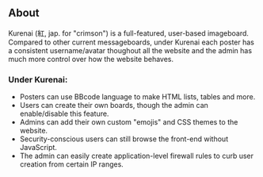 ## About

Kurenai (紅, jap. for "crimson") is a full-featured, user-based imageboard. Compared to other current messageboards, under Kurenai each poster has a consistent username/avatar thoughout all the website and the admin has much more control over how the website behaves. 

### Under Kurenai:

- Posters can use BBcode language to make HTML lists, tables and more.
- Users can create their own boards, though the admin can enable/disable this feature.
- Admins can add their own custom "emojis" and CSS themes to the website.
- Security-conscious users can still browse the front-end without JavaScript.
- The admin can easily create application-level firewall rules to curb user creation from certain IP ranges.